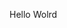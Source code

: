 Hello Wolrd
































































































































































































































































































































































































































































































































































































































































































































































































































































































































































































































































































































































































































































































































































































































































































































































































































































































































































































































































































































































































































































































































































































































































































































































































































































































































































































